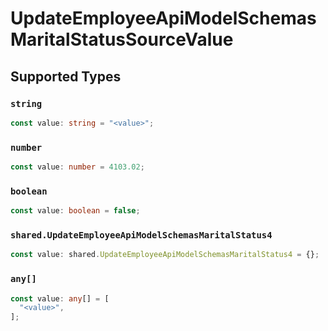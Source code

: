 # UpdateEmployeeApiModelSchemasMaritalStatusSourceValue


## Supported Types

### `string`

```typescript
const value: string = "<value>";
```

### `number`

```typescript
const value: number = 4103.02;
```

### `boolean`

```typescript
const value: boolean = false;
```

### `shared.UpdateEmployeeApiModelSchemasMaritalStatus4`

```typescript
const value: shared.UpdateEmployeeApiModelSchemasMaritalStatus4 = {};
```

### `any[]`

```typescript
const value: any[] = [
  "<value>",
];
```

